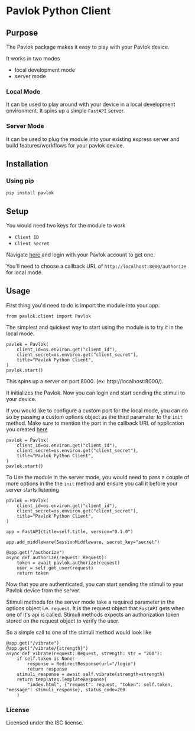 # Pavlok Python Client
## Purpose
The Pavlok package makes it easy to play with your Pavlok device.

It works in two modes
- local development mode
- server mode

### Local Mode 

It can be used to play around with your device in a local development environment. It spins up a simple `FastAPI` server.

### Server Mode

It can be used to plug the module into your existing express server and build features/workflows for your pavlok device. 

## Installation

### Using pip

```
pip install pavlok
```

## Setup

You would need two keys for the module to work
- `Client ID`
- `Client Secret`

Navigate [here](http://pavlok-mvp.herokuapp.com/oauth/applications) and login with your Pavlok account to get one.

You'll need to choose a callback URL of `http://localhost:8000/authorize` for local mode.

## Usage

First thing you'd need to do is import the module into your app.

```
from pavlok.client import Pavlok
```

The simplest and quickest way to start using the module is to try it in the local mode.

```
pavlok = Pavlok(
    client_id=os.environ.get("client_id"),
    client_secret=os.environ.get("client_secret"),
    title="Pavlok Python Client",
)
pavlok.start()
```

This spins up a server on port 8000.  (ex: http://localhost:8000/). 

It initializes the Pavlok. Now you can login and start sending the stimuli to your device.

If you would like to configure a custom port for the local mode, you can do so by passing a custom options object as the third paramater to the `init` method. Make sure to mention the port in the callback URL of application you created [here](http://pavlok-mvp.herokuapp.com/oauth/applications)

```
pavlok = Pavlok(
    client_id=os.environ.get("client_id"),
    client_secret=os.environ.get("client_secret"),
    title="Pavlok Python Client",
)
pavlok.start()
```
To Use the module in the server mode, you would need to pass a couple of more options in the the `init` method and ensure you call it before your server starts listening

```
pavlok = Pavlok(
    client_id=os.environ.get("client_id"),
    client_secret=os.environ.get("client_secret"),
    title="Pavlok Python Client",
)

app = FastAPI(title=self.title, version="0.1.0")

app.add_middleware(SessionMiddleware, secret_key="secret")

@app.get("/authorize")
async def authorize(request: Request):
    token = await pavlok.authorize(request)
    user = self.get_user(request)
    return token
```

Now that you are authenticated, you can start sending the stimuli to your Pavlok device from the server.

Stimuli methods for the server mode take a required parameter in the options object i.e. `request`. It is the request object that `FastAPI` gets when one of it's api is called. Stimuli methods expects an authorization token stored on the request object to verify the user.

So a simple call to one of the stimuli method would look like

```
@app.get("/vibrate")
@app.get("/vibrate/{strength}")
async def vibrate(request: Request, strength: str = "200"):
    if self.token is None:
        response = RedirectResponse(url="/login")
        return response
    stimuli_response = await self.vibrate(strength=strength)
    return templates.TemplateResponse(
        "index.html", {"request": request, "token": self.token, "message": stimuli_response}, status_code=200
    )
```

### License
Licensed under the ISC license. 